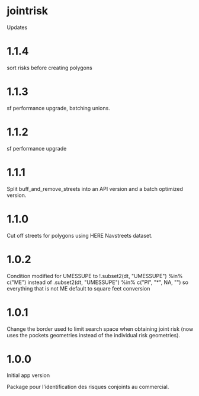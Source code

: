 # jointrisk

Updates

# 1.1.4

sort risks before creating polygons

# 1.1.3

sf performance upgrade, batching unions.

# 1.1.2

sf performance upgrade

# 1.1.1

Split buff_and_remove_streets into an API version and a batch optimized version.

# 1.1.0

Cut off streets for polygons using HERE Navstreets dataset.

# 1.0.2

Condition modified for UMESSUPE to 
  !.subset2(dt, "UMESSUPE") %in% c("ME")
instead of 
  .subset2(dt, "UMESSUPE") %in% c("PI", "*", NA, "")
so everything that is not ME default to square feet conversion

# 1.0.1

Change the border used to limit search space when obtaining joint risk (now uses the pockets geometries instead of the individual risk geometries).

# 1.0.0

Initial app version

Package pour l'identification des risques conjoints au commercial.
